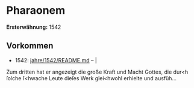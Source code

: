 # Pharaonem

**Ersterwähnung:** 1542

## Vorkommen
- 1542: [jahre/1542/README.md](../jahre/1542/README.md) – |

Zum dritten hat er angezeigt die große Kraft und
Macht Gottes, die dur<h ſolche ſ<hwache Leute dieſes
Werk glei<hwohl erhielte und ausfüh...
